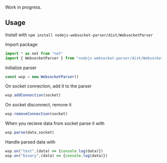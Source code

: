 Work in progress.

## Usage 

Install with `npm install nodejs-websocket-parser/dist/WebsocketParser`

Import package
```typescript
import * as net from "net"
import { WebsocketParser } from "nodejs-websocket-parser/dist/WebsocketParser"
```

Initialize parser
```typescript
const wsp = new WebsocketParser()
```

On socket connection, add it to the parser
```typescript
wsp.addConnection(socket)
```

On socket disconnect, remove it
```typescript
wsp.removeConnection(socket)
```

When you recieve data from socket parse it with
```typescript
wsp.parse(data,socket)
```

Handle parsed data with 
```typescript
wsp.on("text",(data) => {console.log(data)})  
wsp.on("binary",(data) => {console.log(data)})
```
